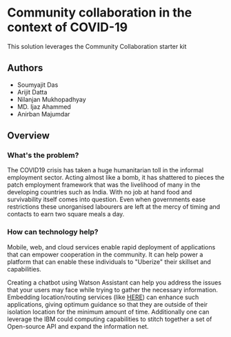 # Community collaboration in the context of COVID-19

This solution leverages the Community Collaboration starter kit

## Authors

- Soumyajit Das
- Arijit Datta
- Nilanjan Mukhopadhyay
- MD. Ijaz Ahammed
- Anirban Majumdar


## Overview

### What's the problem?

The COVID19 crisis has taken a huge humanitarian toll in the informal employment sector. Acting almost like a bomb, it has shattered to pieces the patch employment framework that was the livelihood of many in the developing countries such as India. With no job at hand food and survivability itself comes into question. Even when governments ease restrictions these unorganised labourers are left at the mercy of timing and contacts to earn two square meals a day.

### How can technology help?

Mobile, web, and cloud services enable rapid deployment of applications that can empower cooperation in the community. It can help power a platform that can enable these individuals to "Uberize" their skillset and capabilities.

Creating a chatbot using Watson Assistant can help you address the issues that your users may face while trying to gather the necessary information. Embedding location/routing services (like [HERE](https://developer.here.com/products/routing)) can enhance such applications, giving optimum guidance so that they are outside of their isolation location for the minimum amount of time. Additionally one can leverage the IBM could computing capabilities to stitch together a set of Open-source API and expand the information net.